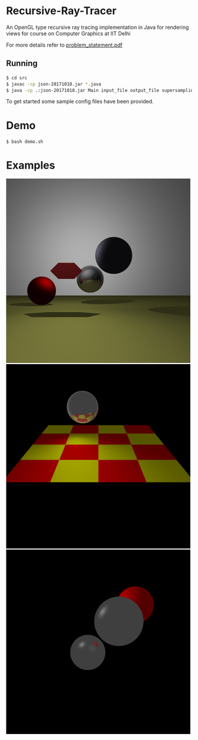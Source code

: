 # Recursive-Ray-Tracer
An OpenGL type recursive ray tracing implementation in Java for rendering views for course on Computer Graphics at IIT Delhi

For more details refer to [problem_statement.pdf](problem_statement.pdf)

## Running

```sh
$ cd src
$ javac -cp json-20171018.jar *.java
$ java -cp .:json-20171018.jar Main input_file output_file supersampling_grid_size
```

To get started some sample config files have been provided. 

# Demo

```sh
$ bash demo.sh
```

# Examples

![Scene 1](examples/scene1.png)
![Scene 2](examples/scene2.png)
![Scene 3](examples/scene3.png)
